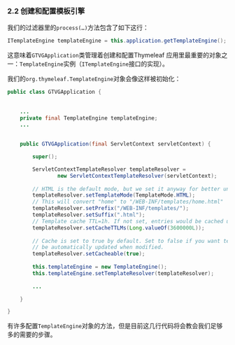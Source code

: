 ### 2.2 创建和配置模板引擎

我们的过滤器里的`process(…)`方法包含了如下这行：
```java
ITemplateEngine templateEngine = this.application.getTemplateEngine();
```
这意味着`GTVGApplication`类管理着创建和配置Thymeleaf 应用里最重要的对象之一：`TemplateEngine`实例（`ITemplateEngine`接口的实现）。

我们的`org.thymeleaf.TemplateEngine`对象会像这样被初始化：
```java
public class GTVGApplication {
  
    
    ...
    private final TemplateEngine templateEngine;
    ...
    
    
    public GTVGApplication(final ServletContext servletContext) {

        super();

        ServletContextTemplateResolver templateResolver = 
                new ServletContextTemplateResolver(servletContext);
        
        // HTML is the default mode, but we set it anyway for better understanding of code
        templateResolver.setTemplateMode(TemplateMode.HTML);
        // This will convert "home" to "/WEB-INF/templates/home.html"
        templateResolver.setPrefix("/WEB-INF/templates/");
        templateResolver.setSuffix(".html");
        // Template cache TTL=1h. If not set, entries would be cached until expelled by LRU
        templateResolver.setCacheTTLMs(Long.valueOf(3600000L));
        
        // Cache is set to true by default. Set to false if you want templates to
        // be automatically updated when modified.
        templateResolver.setCacheable(true);
        
        this.templateEngine = new TemplateEngine();
        this.templateEngine.setTemplateResolver(templateResolver);
        
        ...

    }

}
```
有许多配置`TemplateEngine`对象的方法，但是目前这几行代码将会教会我们足够多的需要的步骤。